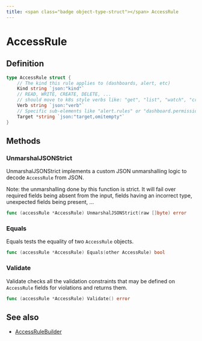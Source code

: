 ```yaml
---
title: <span class="badge object-type-struct"></span> AccessRule
---
```

# <span class="badge object-type-struct"></span> AccessRule

## Definition

```go
type AccessRule struct {
    // The kind this rule applies to (dashboards, alert, etc)
    Kind string `json:"kind"`
    // READ, WRITE, CREATE, DELETE, ...
    // should move to k8s style verbs like: "get", "list", "watch", "create", "update", "patch", "delete"
    Verb string `json:"verb"`
    // Specific sub-elements like "alert.rules" or "dashboard.permissions"????
    Target *string `json:"target,omitempty"`
}
```
## Methods

### <span class="badge object-method"></span> UnmarshalJSONStrict

UnmarshalJSONStrict implements a custom JSON unmarshalling logic to decode `AccessRule` from JSON.

Note: the unmarshalling done by this function is strict. It will fail over required fields being absent from the input, fields having an incorrect type, unexpected fields being present, …

```go
func (accessRule *AccessRule) UnmarshalJSONStrict(raw []byte) error
```

### <span class="badge object-method"></span> Equals

Equals tests the equality of two `AccessRule` objects.

```go
func (accessRule *AccessRule) Equals(other AccessRule) bool
```

### <span class="badge object-method"></span> Validate

Validate checks all the validation constraints that may be defined on `AccessRule` fields for violations and returns them.

```go
func (accessRule *AccessRule) Validate() error
```

## See also

 * <span class="badge builder"></span> [AccessRuleBuilder](./builder-AccessRuleBuilder.md)
